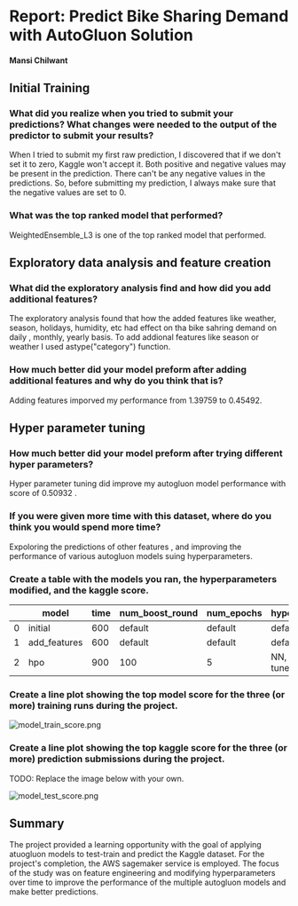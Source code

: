 # Report: Predict Bike Sharing Demand with AutoGluon Solution
#### Mansi Chilwant

## Initial Training
### What did you realize when you tried to submit your predictions? What changes were needed to the output of the predictor to submit your results?
When I tried to submit my first raw prediction, I discovered that if we don't set it to zero, Kaggle won't accept it. Both positive and negative values may be present in the prediction. There can't be any negative values in the predictions. So, before submitting my prediction, I always make sure that the negative values are set to 0.
### What was the top ranked model that performed?
WeightedEnsemble_L3 is one of the top ranked model that performed. 

## Exploratory data analysis and feature creation
### What did the exploratory analysis find and how did you add additional features?
The exploratory analysis found that how the added features like weather, season, holidays, humidity, etc had effect on tha bike sahring demand on daily , monthly, yearly basis. To add addional features like season or weather I used astype("category") function.

### How much better did your model preform after adding additional features and why do you think that is?
Adding features imporved my performance from 1.39759  to 0.45492.
## Hyper parameter tuning
### How much better did your model preform after trying different hyper parameters?
Hyper parameter tuning did improve my autogluon model performance with score of 0.50932 . 
### If you were given more time with this dataset, where do you think you would spend more time?
Expoloring the predictions of other features , and improving the performance of various autogluon models suing hyperparameters. 
### Create a table with the models you ran, the hyperparameters modified, and the kaggle score.
|   | model        | time | num_boost_round | num_epochs | hyperparameters    | hyperparameter_tune_kwargs | score    |
|---|--------------|------|-----------------|------------|--------------------|----------------------------|----------|
| 0 | initial      | 600  | default         | default    | default            | None                       | 1.397590 |
| 1 | add_features | 600  | default         | default    | default            | None                       | 0.454926 |
| 2 | hpo          | 900  | 100             | 5          | NN, CAT, GBM tuned | auto                       | 0.509320 |

### Create a line plot showing the top model score for the three (or more) training runs during the project.

![model_train_score.png](https://github.com/LittleAlchemy/ML_bike_sharing/blob/main/model_train_score.png)


### Create a line plot showing the top kaggle score for the three (or more) prediction submissions during the project.

TODO: Replace the image below with your own.

![model_test_score.png](https://github.com/LittleAlchemy/ML_bike_sharing/blob/main/model_test_score.png)

## Summary
The project provided a learning opportunity with the goal of applying atuogluon models to test-train and predict the Kaggle dataset. For the project's completion, the AWS sagemaker service is employed. The focus of the study was on feature engineering and modifying hyperparameters over time to improve the performance of the multiple autogluon models and make better predictions.